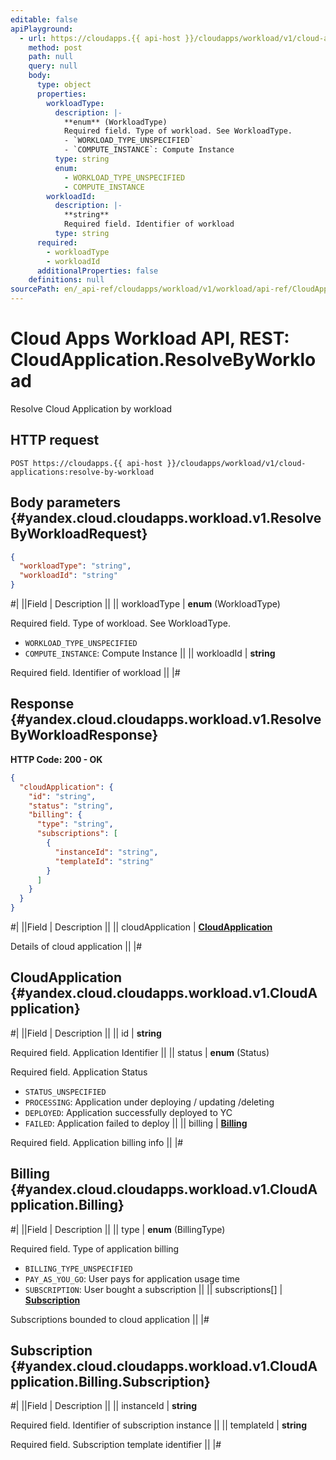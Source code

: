 ```yaml
---
editable: false
apiPlayground:
  - url: https://cloudapps.{{ api-host }}/cloudapps/workload/v1/cloud-applications:resolve-by-workload
    method: post
    path: null
    query: null
    body:
      type: object
      properties:
        workloadType:
          description: |-
            **enum** (WorkloadType)
            Required field. Type of workload. See WorkloadType.
            - `WORKLOAD_TYPE_UNSPECIFIED`
            - `COMPUTE_INSTANCE`: Compute Instance
          type: string
          enum:
            - WORKLOAD_TYPE_UNSPECIFIED
            - COMPUTE_INSTANCE
        workloadId:
          description: |-
            **string**
            Required field. Identifier of workload
          type: string
      required:
        - workloadType
        - workloadId
      additionalProperties: false
    definitions: null
sourcePath: en/_api-ref/cloudapps/workload/v1/workload/api-ref/CloudApplication/resolveByWorkload.md
---
```


# Cloud Apps Workload API, REST: CloudApplication.ResolveByWorkload

Resolve Cloud Application by workload

## HTTP request

```
POST https://cloudapps.{{ api-host }}/cloudapps/workload/v1/cloud-applications:resolve-by-workload
```

## Body parameters {#yandex.cloud.cloudapps.workload.v1.ResolveByWorkloadRequest}

```json
{
  "workloadType": "string",
  "workloadId": "string"
}
```

#|
||Field | Description ||
|| workloadType | **enum** (WorkloadType)

Required field. Type of workload. See WorkloadType.

- `WORKLOAD_TYPE_UNSPECIFIED`
- `COMPUTE_INSTANCE`: Compute Instance ||
|| workloadId | **string**

Required field. Identifier of workload ||
|#

## Response {#yandex.cloud.cloudapps.workload.v1.ResolveByWorkloadResponse}

**HTTP Code: 200 - OK**

```json
{
  "cloudApplication": {
    "id": "string",
    "status": "string",
    "billing": {
      "type": "string",
      "subscriptions": [
        {
          "instanceId": "string",
          "templateId": "string"
        }
      ]
    }
  }
}
```

#|
||Field | Description ||
|| cloudApplication | **[CloudApplication](#yandex.cloud.cloudapps.workload.v1.CloudApplication)**

Details of cloud application ||
|#

## CloudApplication {#yandex.cloud.cloudapps.workload.v1.CloudApplication}

#|
||Field | Description ||
|| id | **string**

Required field. Application Identifier ||
|| status | **enum** (Status)

Required field. Application Status

- `STATUS_UNSPECIFIED`
- `PROCESSING`: Application under deploying / updating /deleting
- `DEPLOYED`: Application successfully deployed to YC
- `FAILED`: Application failed to deploy ||
|| billing | **[Billing](#yandex.cloud.cloudapps.workload.v1.CloudApplication.Billing)**

Required field. Application billing info ||
|#

## Billing {#yandex.cloud.cloudapps.workload.v1.CloudApplication.Billing}

#|
||Field | Description ||
|| type | **enum** (BillingType)

Required field. Type of application billing

- `BILLING_TYPE_UNSPECIFIED`
- `PAY_AS_YOU_GO`: User pays for application usage time
- `SUBSCRIPTION`: User bought a subscription ||
|| subscriptions[] | **[Subscription](#yandex.cloud.cloudapps.workload.v1.CloudApplication.Billing.Subscription)**

Subscriptions bounded to cloud application ||
|#

## Subscription {#yandex.cloud.cloudapps.workload.v1.CloudApplication.Billing.Subscription}

#|
||Field | Description ||
|| instanceId | **string**

Required field. Identifier of subscription instance ||
|| templateId | **string**

Required field. Subscription template identifier ||
|#